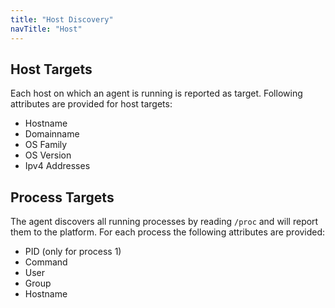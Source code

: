 ```yaml
---
title: "Host Discovery"
navTitle: "Host"
---
```


## Host Targets

Each host on which an agent is running is reported as target.
Following attributes are provided for host targets:
 * Hostname
 * Domainname
 * OS Family
 * OS Version
 * Ipv4 Addresses

## Process Targets

The agent discovers all running processes by reading `/proc` and will report them to the platform.
For each process the following attributes are provided:
 * PID (only for process 1)
 * Command
 * User
 * Group
 * Hostname
